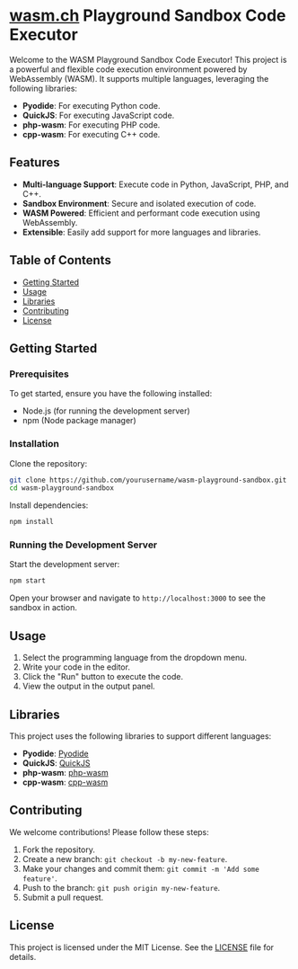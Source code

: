 # [wasm.ch](https://wasm.ch) Playground Sandbox Code Executor

Welcome to the WASM Playground Sandbox Code Executor! This project is a powerful and flexible code execution environment powered by WebAssembly (WASM). It supports multiple languages, leveraging the following libraries:

- **Pyodide**: For executing Python code.
- **QuickJS**: For executing JavaScript code.
- **php-wasm**: For executing PHP code.
- **cpp-wasm**: For executing C++ code.

## Features

- **Multi-language Support**: Execute code in Python, JavaScript, PHP, and C++.
- **Sandbox Environment**: Secure and isolated execution of code.
- **WASM Powered**: Efficient and performant code execution using WebAssembly.
- **Extensible**: Easily add support for more languages and libraries.

## Table of Contents

- [Getting Started](#getting-started)
- [Usage](#usage)
- [Libraries](#libraries)
- [Contributing](#contributing)
- [License](#license)

## Getting Started

### Prerequisites

To get started, ensure you have the following installed:

- Node.js (for running the development server)
- npm (Node package manager)

### Installation

Clone the repository:

```bash
git clone https://github.com/yourusername/wasm-playground-sandbox.git
cd wasm-playground-sandbox
```

Install dependencies:

```bash
npm install
```

### Running the Development Server

Start the development server:

```bash
npm start
```

Open your browser and navigate to `http://localhost:3000` to see the sandbox in action.

## Usage

1. Select the programming language from the dropdown menu.
2. Write your code in the editor.
3. Click the "Run" button to execute the code.
4. View the output in the output panel.

## Libraries

This project uses the following libraries to support different languages:

- **Pyodide**: [Pyodide](https://github.com/pyodide/pyodide)
- **QuickJS**: [QuickJS](https://bellard.org/quickjs/)
- **php-wasm**: [php-wasm](https://github.com/oraoto/php-wasm)
- **cpp-wasm**: [cpp-wasm](https://github.com/wasm-tool/wasm-pack-plugin)

## Contributing

We welcome contributions! Please follow these steps:

1. Fork the repository.
2. Create a new branch: `git checkout -b my-new-feature`.
3. Make your changes and commit them: `git commit -m 'Add some feature'`.
4. Push to the branch: `git push origin my-new-feature`.
5. Submit a pull request.

## License

This project is licensed under the MIT License. See the [LICENSE](LICENSE) file for details.
```
